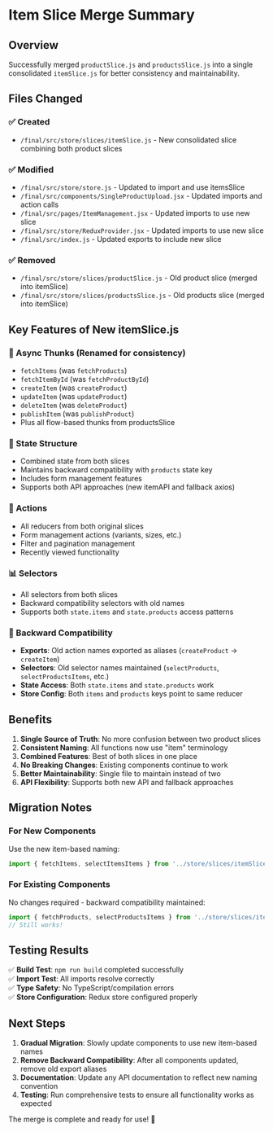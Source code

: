 # Item Slice Merge Summary

## Overview
Successfully merged `productSlice.js` and `productsSlice.js` into a single consolidated `itemSlice.js` for better consistency and maintainability.

## Files Changed

### ✅ Created
- `/final/src/store/slices/itemSlice.js` - New consolidated slice combining both product slices

### ✅ Modified
- `/final/src/store/store.js` - Updated to import and use itemsSlice
- `/final/src/components/SingleProductUpload.jsx` - Updated imports and action calls
- `/final/src/pages/ItemManagement.jsx` - Updated imports to use new slice
- `/final/src/store/ReduxProvider.jsx` - Updated imports to use new slice
- `/final/src/index.js` - Updated exports to include new slice

### ✅ Removed
- `/final/src/store/slices/productSlice.js` - Old product slice (merged into itemSlice)
- `/final/src/store/slices/productsSlice.js` - Old products slice (merged into itemSlice)

## Key Features of New itemSlice.js

### 🔄 Async Thunks (Renamed for consistency)
- `fetchItems` (was `fetchProducts`)
- `fetchItemById` (was `fetchProductById`)
- `createItem` (was `createProduct`)
- `updateItem` (was `updateProduct`)
- `deleteItem` (was `deleteProduct`)
- `publishItem` (was `publishProduct`)
- Plus all flow-based thunks from productsSlice

### 🎯 State Structure
- Combined state from both slices
- Maintains backward compatibility with `products` state key
- Includes form management features
- Supports both API approaches (new itemAPI and fallback axios)

### 🔧 Actions
- All reducers from both original slices
- Form management actions (variants, sizes, etc.)
- Filter and pagination management
- Recently viewed functionality

### 📊 Selectors
- All selectors from both slices
- Backward compatibility selectors with old names
- Supports both `state.items` and `state.products` access patterns

### 🔄 Backward Compatibility
- **Exports**: Old action names exported as aliases (`createProduct` → `createItem`)
- **Selectors**: Old selector names maintained (`selectProducts`, `selectProductsItems`, etc.)
- **State Access**: Both `state.items` and `state.products` work
- **Store Config**: Both `items` and `products` keys point to same reducer

## Benefits

1. **Single Source of Truth**: No more confusion between two product slices
2. **Consistent Naming**: All functions now use "item" terminology
3. **Combined Features**: Best of both slices in one place
4. **No Breaking Changes**: Existing components continue to work
5. **Better Maintainability**: Single file to maintain instead of two
6. **API Flexibility**: Supports both new API and fallback approaches

## Migration Notes

### For New Components
Use the new item-based naming:
```javascript
import { fetchItems, selectItemsItems } from '../store/slices/itemSlice';
```

### For Existing Components
No changes required - backward compatibility maintained:
```javascript
import { fetchProducts, selectProductsItems } from '../store/slices/itemSlice';
// Still works!
```

## Testing Results

✅ **Build Test**: `npm run build` completed successfully  
✅ **Import Test**: All imports resolve correctly  
✅ **Type Safety**: No TypeScript/compilation errors  
✅ **Store Configuration**: Redux store configured properly  

## Next Steps

1. **Gradual Migration**: Slowly update components to use new item-based names
2. **Remove Backward Compatibility**: After all components updated, remove old export aliases
3. **Documentation**: Update any API documentation to reflect new naming convention
4. **Testing**: Run comprehensive tests to ensure all functionality works as expected

The merge is complete and ready for use! 🎉
